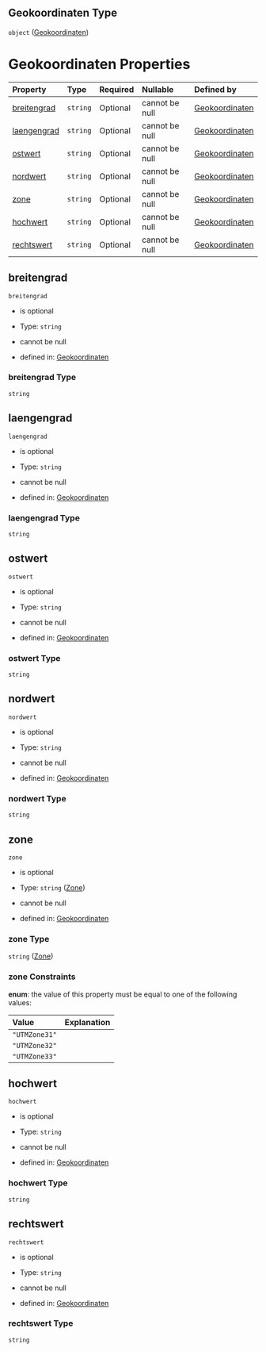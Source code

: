 ## Geokoordinaten Type

`object` ([Geokoordinaten](geokoordinaten.md))

# Geokoordinaten Properties

| Property                    | Type     | Required | Nullable       | Defined by                                                                                                                                                                                      |
| :-------------------------- | :------- | :------- | :------------- | :---------------------------------------------------------------------------------------------------------------------------------------------------------------------------------------------- |
| [breitengrad](#breitengrad) | `string` | Optional | cannot be null | [Geokoordinaten](geokoordinaten-properties-breitengrad.md "https://raw.githubusercontent.com/conuti-gmbh/bo4e-schema/master/schemas/v1/com/Geokoordinaten.schema.json#/properties/breitengrad") |
| [laengengrad](#laengengrad) | `string` | Optional | cannot be null | [Geokoordinaten](geokoordinaten-properties-laengengrad.md "https://raw.githubusercontent.com/conuti-gmbh/bo4e-schema/master/schemas/v1/com/Geokoordinaten.schema.json#/properties/laengengrad") |
| [ostwert](#ostwert)         | `string` | Optional | cannot be null | [Geokoordinaten](geokoordinaten-properties-ostwert.md "https://raw.githubusercontent.com/conuti-gmbh/bo4e-schema/master/schemas/v1/com/Geokoordinaten.schema.json#/properties/ostwert")         |
| [nordwert](#nordwert)       | `string` | Optional | cannot be null | [Geokoordinaten](geokoordinaten-properties-nordwert.md "https://raw.githubusercontent.com/conuti-gmbh/bo4e-schema/master/schemas/v1/com/Geokoordinaten.schema.json#/properties/nordwert")       |
| [zone](#zone)               | `string` | Optional | cannot be null | [Geokoordinaten](zone.md "https://raw.githubusercontent.com/conuti-gmbh/bo4e-schema/master/schemas/v1/enum/Zone.schema.json#/properties/zone")                                                  |
| [hochwert](#hochwert)       | `string` | Optional | cannot be null | [Geokoordinaten](geokoordinaten-properties-hochwert.md "https://raw.githubusercontent.com/conuti-gmbh/bo4e-schema/master/schemas/v1/com/Geokoordinaten.schema.json#/properties/hochwert")       |
| [rechtswert](#rechtswert)   | `string` | Optional | cannot be null | [Geokoordinaten](geokoordinaten-properties-rechtswert.md "https://raw.githubusercontent.com/conuti-gmbh/bo4e-schema/master/schemas/v1/com/Geokoordinaten.schema.json#/properties/rechtswert")   |

## breitengrad



`breitengrad`

*   is optional

*   Type: `string`

*   cannot be null

*   defined in: [Geokoordinaten](geokoordinaten-properties-breitengrad.md "https://raw.githubusercontent.com/conuti-gmbh/bo4e-schema/master/schemas/v1/com/Geokoordinaten.schema.json#/properties/breitengrad")

### breitengrad Type

`string`

## laengengrad



`laengengrad`

*   is optional

*   Type: `string`

*   cannot be null

*   defined in: [Geokoordinaten](geokoordinaten-properties-laengengrad.md "https://raw.githubusercontent.com/conuti-gmbh/bo4e-schema/master/schemas/v1/com/Geokoordinaten.schema.json#/properties/laengengrad")

### laengengrad Type

`string`

## ostwert



`ostwert`

*   is optional

*   Type: `string`

*   cannot be null

*   defined in: [Geokoordinaten](geokoordinaten-properties-ostwert.md "https://raw.githubusercontent.com/conuti-gmbh/bo4e-schema/master/schemas/v1/com/Geokoordinaten.schema.json#/properties/ostwert")

### ostwert Type

`string`

## nordwert



`nordwert`

*   is optional

*   Type: `string`

*   cannot be null

*   defined in: [Geokoordinaten](geokoordinaten-properties-nordwert.md "https://raw.githubusercontent.com/conuti-gmbh/bo4e-schema/master/schemas/v1/com/Geokoordinaten.schema.json#/properties/nordwert")

### nordwert Type

`string`

## zone



`zone`

*   is optional

*   Type: `string` ([Zone](zone.md))

*   cannot be null

*   defined in: [Geokoordinaten](zone.md "https://raw.githubusercontent.com/conuti-gmbh/bo4e-schema/master/schemas/v1/enum/Zone.schema.json#/properties/zone")

### zone Type

`string` ([Zone](zone.md))

### zone Constraints

**enum**: the value of this property must be equal to one of the following values:

| Value         | Explanation |
| :------------ | :---------- |
| `"UTMZone31"` |             |
| `"UTMZone32"` |             |
| `"UTMZone33"` |             |

## hochwert



`hochwert`

*   is optional

*   Type: `string`

*   cannot be null

*   defined in: [Geokoordinaten](geokoordinaten-properties-hochwert.md "https://raw.githubusercontent.com/conuti-gmbh/bo4e-schema/master/schemas/v1/com/Geokoordinaten.schema.json#/properties/hochwert")

### hochwert Type

`string`

## rechtswert



`rechtswert`

*   is optional

*   Type: `string`

*   cannot be null

*   defined in: [Geokoordinaten](geokoordinaten-properties-rechtswert.md "https://raw.githubusercontent.com/conuti-gmbh/bo4e-schema/master/schemas/v1/com/Geokoordinaten.schema.json#/properties/rechtswert")

### rechtswert Type

`string`
